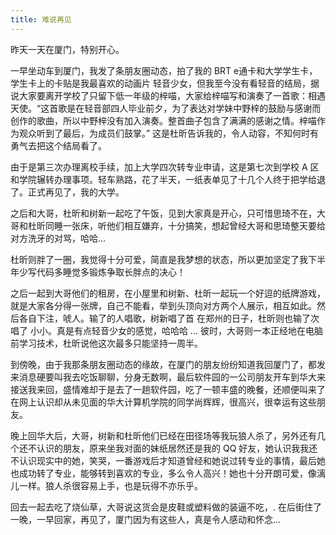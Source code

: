 ```yaml
---
title: 难说再见
---
```

昨天一天在厦门，特别开心。

一早坐动车到厦门，我发了条朋友圈动态，拍了我的 BRT e通卡和大学学生卡，学生卡上的卡贴是我最喜欢的动画片 轻音少女，但我至今没有看轻音的结局，据说大家要离开学校了只留下低一年级的梓喵，大家给梓喵写和演奏了一首歌：相遇天使。“这首歌是在轻音部四人毕业前夕，为了表达对学妹中野梓的鼓励与感谢而创作的歌曲，所以中野梓没有加入演奏。整首曲子包含了满满的感谢之情。梓喵作为观众听到了最后，为成员们鼓掌。” 这是杜昕告诉我的，令人动容，不知何时有勇气去把这个结局看了。

由于是第三次办理离校手续，加上大学四次转专业申请，这是第七次到学校 A 区和学院辗转办理事项。轻车熟路，花了半天，一纸表单见了十几个人终于把学给退了。正式再见了，我的大学。

之后和大哥，杜昕和树新一起吃了午饭，见到大家真是开心，只可惜思琦不在，大哥和杜昕同睡一张床，听他们相互嫌弃，十分搞笑，想起曾经大哥和思琦整天要给对方洗牙的对骂，哈哈...

杜昕则胖了一圈，我觉得十分可爱，简直是我梦想的状态，所以更加坚定了我下半年少写代码多睡觉多锻炼争取长胖点的决心！

之后一起到大哥他们的租房，在小屋里和树新、杜昕一起玩一个好逗的纸牌游戏，就是大家各分得一张牌，自己不能看，举到头顶向对方两个人展示，相互如此。然后各自下注，唬人。输了的人唱歌，树新唱了首 在郑州的日子，杜昕则也输了次唱了 小小。真是有点轻音少女的感觉，哈哈哈 ... 彼时，大哥则一本正经地在电脑前学习技术，杜昕说他这次最多只能坚持一周半。

到傍晚，由于我那条朋友圈动态的缘故，在厦门的朋友纷纷知道我回厦门了，都发来消息硬要叫我去吃饭聊聊，分身无数啊，最后软件园的一公司朋友开车到华大来接送我来回，盛情难却于是去了一趟软件园，吃了一顿丰盛的晚餐，还顺便叫来了在网上认识却从未见面的华大计算机学院的同学尚辉辉，很高兴，很幸运有这些朋友。

晚上回华大后，大哥，树新和杜昕他们已经在田径场等我玩狼人杀了，另外还有几个还不认识的朋友，原来坐我对面的妹纸居然还是我的 QQ 好友，她认识我我还不认识现实中的她，笑哭，一番游戏后才知道曾经和她说过转专业的事情，最后她也成功转了专业，能够转到喜欢的专业，多么令人高兴！她也十分开朗可爱，像漓儿一样。狼人杀很容易上手，也是玩得不亦乐乎。

回去一起去吃了烧仙草，大哥说这货会是皮鞋或塑料做的装逼不吃，. 在后街住了一晚，一早回家，再见了，厦门因为有这些人，真是令人感动和怀念...
